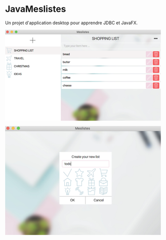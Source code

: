 # JavaMeslistes


Un projet d'application desktop pour apprendre JDBC et JavaFX.

![Screenshot 1](java-ml-1.png?raw=true)

![Screenshot 1](java-ml-2.png?raw=true)
